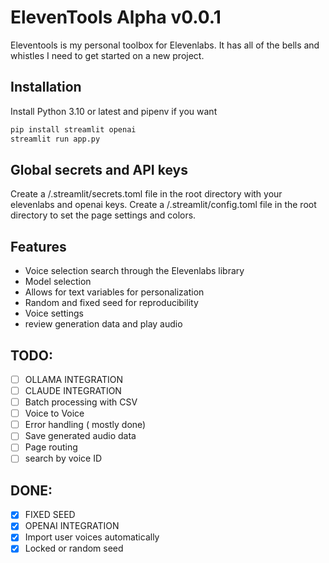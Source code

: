 # ElevenTools Alpha v0.0.1

Eleventools is my personal toolbox for Elevenlabs.
It has all of the bells and whistles I need to get started on a new project.

## Installation

Install Python 3.10 or latest and pipenv if you want

```bash
pip install streamlit openai
streamlit run app.py
```

## Global secrets and API keys

Create a /.streamlit/secrets.toml file in the root directory with your elevenlabs and openai keys.
Create a /.streamlit/config.toml file in the root directory to set the page settings and colors.

## Features

- Voice selection search through the Elevenlabs library
- Model selection
- Allows for text variables for personalization
- Random and fixed seed for reproducibility
- Voice settings
- review generation data and play audio

## TODO:

- [ ] OLLAMA INTEGRATION
- [ ] CLAUDE INTEGRATION
- [ ] Batch processing with CSV
- [ ] Voice to Voice
- [ ] Error handling ( mostly done)
- [ ] Save generated audio data
- [ ] Page routing
- [ ] search by voice ID

## DONE:

- [x] FIXED SEED
- [x] OPENAI INTEGRATION
- [x] Import user voices automatically
- [x] Locked or random seed